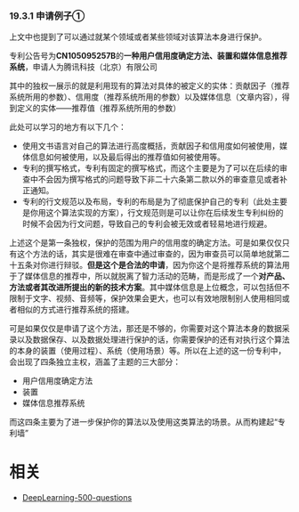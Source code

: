 

### 19.3.1 申请例子①

上文中也提到了可以通过就某个领域或者某些领域对该算法本身进行保护。

专利公告号为**CN105095257B**的**一种用户信用度确定方法、装置和媒体信息推荐系统**，申请人为腾讯科技（北京）有限公司

其中的独权一展示的就是利用现有的算法对具体的被定义的实体：贡献因子（推荐系统所用的参数）、信用度（推荐系统所用的参数）以及媒体信息（文章内容），得到定义的实体——推荐值（推荐系统所用的参数）

此处可以学习的地方有以下几个：

- 使用文书语言对自己的算法进行高度概括，贡献因子和信用度如何被使用，媒体信息如何被使用，以及最后得出的推荐值如何被使用等。
- 专利的撰写格式，专利有固定的撰写格式，而这个主要是为了可以在后续的审查中不会因为撰写格式的问题导致下非二十六条第二款以外的审查意见或者补正通知。
- 专利的行文规范以及布局，专利的布局是为了彻底保护自己的专利（此处主要是你用这个算法实现的方案），行文规范则是可以让你在后续发生专利纠纷的时候不会因为行文问题，导致自己的专利会被无效或者轻易地进行规避。

上述这个是第一条独权，保护的范围为用户的信用度的确定方法。可是如果仅仅只有这个方法的话，其实是很难在审查中通过审查的，因为审查员可以简单地就第二十五条对你进行辩驳。**但是这个是合法的申请**，因为你这个是将推荐系统的算法用于了媒体信息的推荐中，所以就脱离了智力活动的范畴，而是形成了一个**对产品、方法或者其改进所提出的新的技术方案**。其中媒体信息是上位概念，可以包括但不限制于文字、视频、音频等，保护效果会更大，也可以有效地限制别人使用相同或者相似的方式进行推荐系统的搭建。

可是如果仅仅是申请了这个方法，那还是不够的，你需要对这个算法本身的数据采录以及数据保存、以及数据处理进行保护的话，你需要保护的还有对执行这个算法的本身的装置（使用过程）、系统（使用场景）等。所以在上述的这一份专利中，会出现了四条独立主权，涵盖了主题的三大部分：

- 用户信用度确定方法
- 装置
- 媒体信息推荐系统

而这四条主要为了进一步保护你的算法以及使用这类算法的场景。从而构建起“专利墙”





# 相关

- [DeepLearning-500-questions](https://github.com/scutan90/DeepLearning-500-questions)

